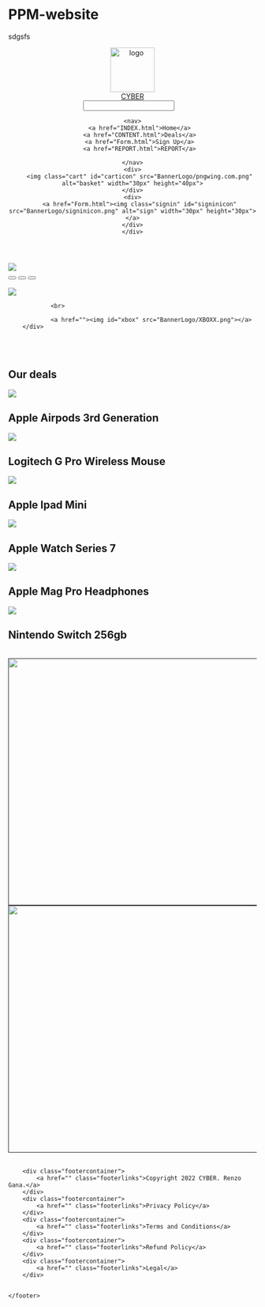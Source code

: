 # PPM-website
sdgsfs
<html lang="en">
    <script type="text/javascript" src="JAVAS.js"></script>
    <head>
    <link rel="stylesheet" type="text/css" href="CSS.css">
    <link rel="stylesheet" type="text/css" href="MediaCSS.css">
    <meta name="viewport" content="width=device-width" charset="UTF-8" http-equiv="X-UA-Compatible" content="ie=edge">
    <title>CYBER Home</title>
    </head>
<body>
    <div>
    <header>
    <div class="wrapper">
        <img class="cyberlogo" src="BannerLogo/CYBERLOGO.png" alt="logo" width="90px" height="90px">
        <div class="LogoName">
            <a href="INDEX.html">CYBER</a>
        </div>
        <div class="Searchbar"><input type="text"><img class="searchicon" id="search" src="BannerLogo/searchicon.png" width="15px" height="15px"></div>

    <nav>
        <a href="INDEX.html">Home</a>
        <a href="CONTENT.html">Deals</a>
        <a href="Form.html">Sign Up</a>
        <a href="REPORT.html">REPORT</a>
        
    </nav>
    <div>
        <img class="cart" id="carticon" src="BannerLogo/pngwing.com.png" alt="basket" width="30px" height="40px">
    </div>
    <div>
        <a href="Form.html"><img class="signin" id="signinicon" src="BannerLogo/signinicon.png" alt="sign" width="30px" height="30px"></a>
    </div>
    </div>
</header>
</div>
    <div class="container">
        <div class="Slide slide-1">
            <img class="Iphone13" src="BannerLogo/Iphone13.png" id="Img1"> 
            <div class="container buttons">
                <a href="javascript:MoveToNextSlide()"></a>
                <a href="javascript:slide1()"><button class="but1" id="button button1"></button></a>
                <a href="javascript:slide2()"><button class="but2" id="button button2"></button></a>
                <a href="javascript:slide3()"><button class="but3" id="button button3"></button></a>
                <br>
                <br>    
            </div> 
                <a href=""><img id="ps5" src="BannerLogo/Ps5.png"></a>
        
                <br>
        
                <a href=""><img id="xbox" src="BannerLogo/XBOXX.png"></a> 
        </div>    
</div>
<br>
<br>
<div class="deals">
    <h2>Our deals</h2>
</div>
    <div class="list">
    <div class="Items">
        <img src="BannerLogo/Appleairpods.jpg">
        <h2 class="air">Apple Airpods 3rd Generation</h2>
    </div>
    <div class="Items">
        <img src="BannerLogo/logitech.jpg">
        <h2 class="logi">Logitech G Pro Wireless Mouse</h2>
    </div>
    <div class="Items">
        <img src="BannerLogo/ipad.jpg">
        <h2>Apple Ipad Mini</h2>
    </div>
    <div class="Items">
        <img src="BannerLogo/applewatch.jpg">
        <h2>Apple Watch Series 7</h2>
    </div>
    <div class="Items">
        <img src="BannerLogo/appleheadphones.jpg">
        <h2>Apple Mag Pro Headphones</h2>
    </div>
    <div class="Items">
        <img src="BannerLogo/nintendoswitch.jpg">
        <h2>Nintendo Switch 256gb</h2>
    </div>
</div>
<br>
    <div class="Content">
        <div class="card product-3">
        <a href=""> <img id="sony" src="BannerLogo/SonyStereo.png" width="900px" height="500px"></a>
    </div>
        <div class="card product-4 ">
        <a href=""> <img id="google" src="BannerLogo/Googlenest.png" width="900px" height="500px"></a>
    </div>
</div>
<br>
<div class="wrapper_footer">
    <footer class="footer">
        
        <div class="footercontainer">
            <a href="" class="footerlinks">Copyright 2022 CYBER. Renzo Gana.</a>
        </div>
        <div class="footercontainer">
            <a href="" class="footerlinks">Privacy Policy</a>
        </div>
        <div class="footercontainer">
            <a href="" class="footerlinks">Terms and Conditions</a>
        </div>
        <div class="footercontainer">
            <a href="" class="footerlinks">Refund Policy</a>
        </div>
        <div class="footercontainer">
            <a href="" class="footerlinks">Legal</a>
        </div>

        
    </footer>
</div>

</body>
